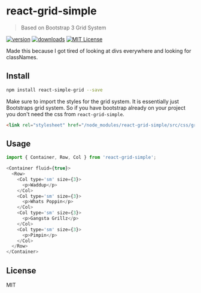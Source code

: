 # react-grid-simple
> Based on Bootstrap 3 Grid System

[![version](https://img.shields.io/npm/v/react-grid-simple.svg?style=flat-square)](http://npm.im/react-grid-simple)
[![downloads](https://img.shields.io/npm/dm/react-grid-simple.svg?style=flat-square)](http://npm-stat.com/charts.html?package=react-grid-simple&from=2016-06-13)
[![MIT License](https://img.shields.io/npm/l/react-grid-simple.svg?style=flat-square)](http://opensource.org/licenses/MIT)

Made this because I got tired of looking at divs everywhere and looking for classNames.

## Install
```bash
npm install react-simple-grid --save
```

Make sure to import the styles for the grid system. It is essentially just Bootstraps grid system.
So if you have bootstrap already on your project you don't need the css from `react-grid-simple`.
```html
<link rel="stylesheet" href="/node_modules/react-grid-simple/src/css/grid.min.css">
```
## Usage
```js
import { Container, Row, Col } from 'react-grid-simple';

<Container fluid={true}>
  <Row>
    <Col type='sm' size={3}>
      <p>Waddup</p>
    </Col>
    <Col type='sm' size={3}>
      <p>Whats Poppin</p>
    </Col>
    <Col type='sm' size={3}>
      <p>Gangsta Grillz</p>
    </Col>
    <Col type='sm' size={3}>
      <p>Pimpin</p>
    </Col>
  </Row>
</Container>
```

## License
MIT
